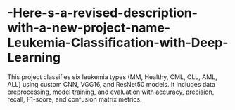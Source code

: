 # -Here-s-a-revised-description-with-a-new-project-name-Leukemia-Classification-with-Deep-Learning
This project classifies six leukemia types (MM, Healthy, CML, CLL, AML, ALL) using custom CNN, VGG16, and ResNet50 models. It includes data preprocessing, model training, and evaluation with accuracy, precision, recall, F1-score, and confusion matrix metrics.
